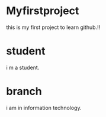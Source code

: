 # Myfirstproject
this is my first project to learn github.!!

# student
i m a student.

# branch
i am in information technology.
